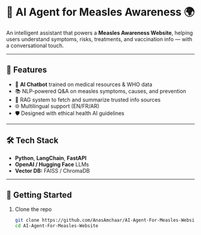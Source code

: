 # 🧠 AI Agent for Measles Awareness 🌍

An intelligent assistant that powers a **Measles Awareness Website**, helping users understand symptoms, risks, treatments, and vaccination info — with a conversational touch.

---

## 🚀 Features

- 🤖 **AI Chatbot** trained on medical resources & WHO data  
- 📚 NLP-powered Q&A on measles symptoms, causes, and prevention  
- 🧬 RAG system to fetch and summarize trusted info sources  
- 🌐 Multilingual support (EN/FR/AR)  
- 🛡️ Designed with ethical health AI guidelines

---

## 🛠 Tech Stack

- **Python**, **LangChain**, **FastAPI**  
- **OpenAI / Hugging Face** LLMs  
- **Vector DB:** FAISS / ChromaDB
  
---

## 🏁 Getting Started

1. Clone the repo  
   ```bash
   git clone https://github.com/AnasAmchaar/AI-Agent-For-Measles-Website.git
   cd AI-Agent-For-Measles-Website
